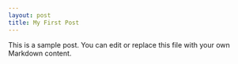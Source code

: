 ```yaml
---
layout: post
title: My First Post
---
```


This is a sample post. You can edit or replace this file with your own Markdown content.
